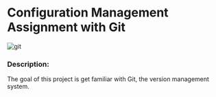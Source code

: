 # Configuration Management Assignment with Git


![git](https://codereviewvideos.com/blog/wp-content/uploads/2015/06/git-goodness.gif)

### Description:
  The goal of this project is get familiar with Git, the version management system.
